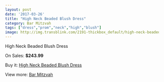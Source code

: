 ```yaml
---
layout: post
date: '2017-03-26'
title: "High Neck Beaded Blush Dress"
category: Bar Mitzvah
tags: ["dress","prom","neck","high","blush"]
image: http://img.transblink.com/2191-thickbox_default/high-neck-beaded-blush-dress.jpg
---
```

High Neck Beaded Blush Dress

On Sales: **$243.99**
<a href="https://www.transblink.com/en/bar-mitzvah/715-high-neck-beaded-blush-dress.html"><amp-img layout="responsive" width="600" height="600" src="//img.transblink.com/2191-thickbox_default/high-neck-beaded-blush-dress.jpg" alt="High Neck Beaded Blush Dress 0" /></a>
<a href="https://www.transblink.com/en/bar-mitzvah/715-high-neck-beaded-blush-dress.html"><amp-img layout="responsive" width="600" height="600" src="//img.transblink.com/2192-thickbox_default/high-neck-beaded-blush-dress.jpg" alt="High Neck Beaded Blush Dress 1" /></a>

Buy it: [High Neck Beaded Blush Dress](https://www.transblink.com/en/bar-mitzvah/715-high-neck-beaded-blush-dress.html "High Neck Beaded Blush Dress")

View more: [Bar Mitzvah](https://www.transblink.com/en/2-bar-mitzvah "Bar Mitzvah")